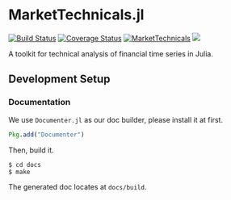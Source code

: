 # MarketTechnicals.jl

[![Build Status](https://travis-ci.org/JuliaQuant/MarketTechnicals.jl.svg?branch=master)](https://travis-ci.org/JuliaQuant/MarketTechnicals.jl)
[![Coverage Status](https://coveralls.io/repos/JuliaQuant/MarketTechnicals.jl/badge.svg?branch=master)](https://coveralls.io/r/JuliaQuant/MarketTechnicals.jl?branch=master)
[![MarketTechnicals](http://pkg.julialang.org/badges/MarketTechnicals_0.5.svg)](http://pkg.julialang.org/?pkg=MarketTechnicals&ver=0.5)
[![](https://img.shields.io/badge/docs-latest-blue.svg)](https://JuliaQuant.github.io/MarketTechnicals.jl/latest/index.html)

A toolkit for technical analysis of financial time series in Julia.


## Development Setup

### Documentation

We use `Documenter.jl` as our doc builder, please install it at first.

```julia
Pkg.add("Documenter")
```

Then, build it.

```shell
$ cd docs
$ make
```

The generated doc locates at `docs/build`.
